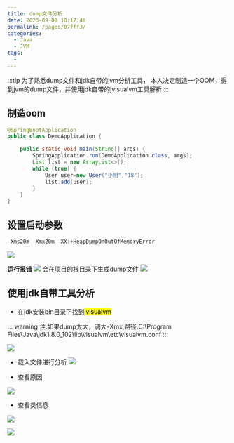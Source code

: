 ```yaml
---
title: dump文件分析
date: 2023-09-08 10:17:48
permalink: /pages/07fff3/
categories:
  - Java
  - JVM
tags:
  -
---
```


:::tip
为了熟悉dump文件和jdk自带的jvm分析工具，
本人决定制造一个OOM，得到jvm的dump文件，并使用jdk自带的jvisualvm工具解析
:::

## 制造oom

```java
@SpringBootApplication
public class DemoApplication {

    public static void main(String[] args) {
        SpringApplication.run(DemoApplication.class, args);
        List list = new ArrayList<>();
        while (true) {
            User user=new User("小明","18");
            list.add(user);
        }
    }
}
```

## 设置启动参数

```java
-Xms20m -Xmx20m -XX:+HeapDumpOnOutOfMemoryError
```
<img src='/imgs/dump-01.png'>

**运行报错**
![](/imgs/dump-02.png)
会在项目的根目录下生成dump文件
![](/imgs/dumop-04.png)

## 使用jdk自带工具分析

- 在jdk安装bin目录下找到<mark>jvisualvm</mark>
  
::: warning
注:如果dump太大，调大-Xmx,路径:C:\Program Files\Java\jdk1.8.0_102\lib\visualvm\etc\visualvm.conf
:::  

![](/imgs/dump-03.png)

- 载入文件进行分析
![](/imgs/dump-06.png)

- 查看原因
  
![](/imgs/dump-07.png)

- 查看类信息

![](/imgs/dump-09.png)

![](/imgs/dump-10.png)



